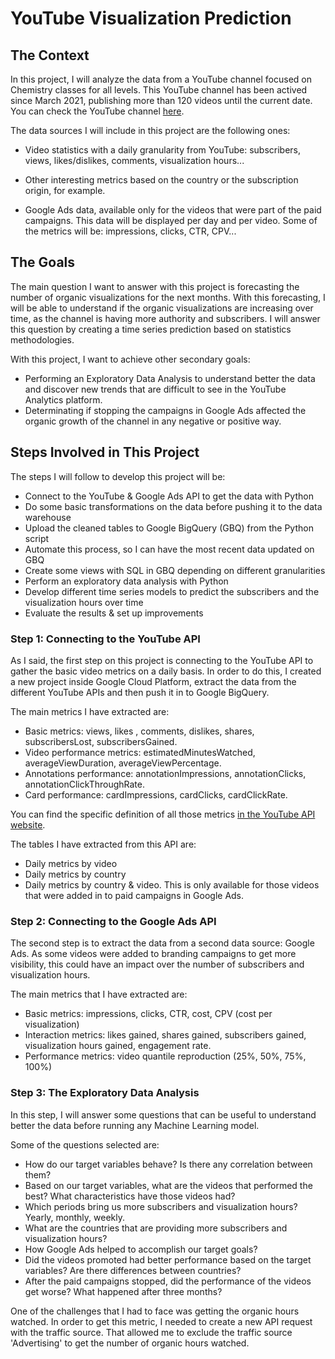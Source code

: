 # YouTube Visualization Prediction

## The Context

In this project, I will analyze the data from a YouTube channel focused on Chemistry classes for all levels. This YouTube channel has been actived since March 2021, publishing more than 120 videos until the current date. You can check the YouTube channel [here](https://www.youtube.com/channel/UCzQTrA_c1BgRNLewVyt2UFw).

The data sources I will include in this project are the following ones:

* Video statistics with a daily granularity from YouTube: subscribers, views, likes/dislikes, comments, visualization hours...

* Other interesting metrics based on the country or the subscription origin, for example.

* Google Ads data, available only for the videos that were part of the paid campaigns. This data will be displayed per day and per video. Some of the metrics will be: impressions, clicks, CTR, CPV...

## The Goals

The main question I want to answer with this project is forecasting the number of organic visualizations for the next months. With this forecasting, I will be able to understand if the organic visualizations are increasing over time, as the channel is having more authority and subscribers. I will answer this question by creating a time series prediction based on statistics methodologies.

With this project, I want to achieve other secondary goals: 

* Performing an Exploratory Data Analysis to understand better the data and discover new trends that are difficult to see in the YouTube Analytics platform.
* Determinating if stopping the campaigns in Google Ads affected the organic growth of the channel in any negative or positive way.

## Steps Involved in This Project

The steps I will follow to develop this project will be:

* Connect to the YouTube & Google Ads API to get the data with Python
* Do some basic transformations on the data before pushing it to the data warehouse
* Upload the cleaned tables to Google BigQuery (GBQ) from the Python script
* Automate this process, so I can have the most recent data updated on GBQ
* Create some views with SQL in GBQ depending on different granularities
* Perform an exploratory data analysis with Python
* Develop different time series models to predict the subscribers and the visualization hours over time
* Evaluate the results & set up improvements

### Step 1: Connecting to the YouTube API

As I said, the first step on this project is connecting to the YouTube API to gather the basic video metrics on a daily basis. In order to do this, I created a new project inside Google Cloud Platform, extract the data from the different YouTube APIs and then push it in to Google BigQuery.

The main metrics I have extracted are:

* Basic metrics: views, likes , comments, dislikes, shares, subscribersLost, subscribersGained.
* Video performance metrics: estimatedMinutesWatched, averageViewDuration, averageViewPercentage. 
* Annotations performance: annotationImpressions, annotationClicks, annotationClickThroughRate.
* Card performance: cardImpressions, cardClicks, cardClickRate.

You can find the specific definition of all those metrics [in the YouTube API website](https://developers.google.com/youtube/analytics/metrics).

The tables I have extracted from this API are:

* Daily metrics by video
* Daily metrics by country
* Daily metrics by country & video. This is only available for those videos that were added in to paid campaigns in Google Ads.

### Step 2: Connecting to the Google Ads API

The second step is to extract the data from a second data source: Google Ads. As some videos were added to branding campaigns to get more visibility, this could have an impact over the number of subscribers and visualization hours.

The main metrics that I have extracted are:

* Basic metrics: impressions, clicks, CTR, cost, CPV (cost per visualization)
* Interaction metrics: likes gained, shares gained, subscribers gained, visualization hours gained, engagement rate.
* Performance metrics: video quantile reproduction (25%, 50%, 75%, 100%)

### Step 3: The Exploratory Data Analysis

In this step, I will answer some questions that can be useful to understand better the data before running any Machine Learning model.

Some of the questions selected are:

* How do our target variables behave? Is there any correlation between them?
* Based on our target variables, what are the videos that performed the best? What characteristics have those videos had?
* Which periods bring us more subscribers and visualization hours? Yearly, monthly, weekly.
* What are the countries that are providing more subscribers and visualization hours?
* How Google Ads helped to accomplish our target goals?
* Did the videos promoted had better performance based on the target variables? Are there differences between countries?
* After the paid campaigns stopped, did the performance of the videos get worse? What happened after three months?

One of the challenges that I had to face was getting the organic hours watched. In order to get this metric, I needed to create a new API request with the traffic source. That allowed me to exclude the traffic source 'Advertising' to get the number of organic hours watched.
